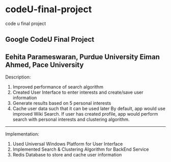 # codeU-final-project
code u final project

Google CodeU Final Project 
----------------------------------------
Eehita Parameswaran, Purdue University
Eiman Ahmed, Pace University
----------------------------------------
Description:
1. Improved performance of search algorithm
2. Created User Interface to enter interests and create/save user information
3. Generate results based on 5 personal interests 
4. Cache user data such that it can be used later
By default, app would use improved Wiki Search. If user has created profile, app would perform search with personal interests and clustering algorithm.
----------------------------------------
Implementation:
1. Used Universal Windows Platform for User Interface
2. Implemented Search & Clustering Algorithm for BackEnd Service
3. Redis Database to store and cache user information

